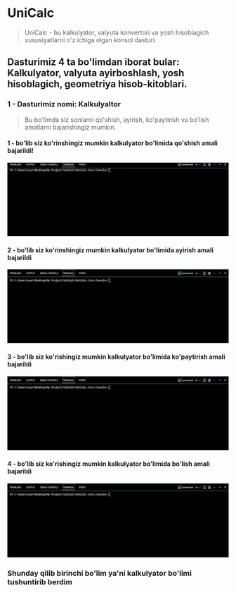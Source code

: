 # UniCalc
> UniCalc - bu kalkulyator, valyuta konvertori va yosh hisoblagich xususiyatlarni o'z ichiga olgan konsol dasturi.

## Dasturimiz 4 ta bo'limdan iborat bular: Kalkulyator, valyuta ayirboshlash, yosh hisoblagich, geometriya hisob-kitoblari.

### 1 - Dasturimiz nomi: Kalkulyaltor

> Bu bo'limda siz sonlarni qo'shish, ayirish, ko'paytirish va bo'lish amallarni bajarishingiz mumkin.


#### 1 - bo'lib siz ko'rinshingiz mumkin kalkulyator bo'limida qo'shish amali bajarildi!

![Menu](Assets/GIF/Project3.gif)

#### 2 - bo'lib siz ko'rinshingiz mumkin kalkulyator bo'limida ayirish amali bajarildi

![Menu](Assets/GIF/Project4.gif)

#### 3 - bo'lib siz ko'rishingiz mumkin kalkulyator bo'limida ko'paytirish amali bajarildi

![Menu](Assets/GIF/Project1.gif)

#### 4 - bo'lib siz ko'rishingiz mumkin kalkulyator bo'limida bo'lish amali bajarildi

![Menu](Assets/GIF/Project2.gif)

### Shunday qilib birinchi bo'lim ya'ni kalkulyator bo'limi tushuntirib berdim

